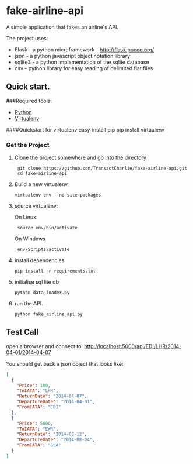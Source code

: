fake-airline-api
================

A simple application that fakes an airline's API.

The project uses:

* Flask - a python microframework - http://flask.pocoo.org/
* json - a python javascript object notation library
* sqlite3 - a python implementation of the sqlite database
* csv - python library for easy reading of delimited flat files

## Quick start.

###Required tools:

* [Python](https://www.python.org/downloads/)
* [Virtualenv](http://virtualenv.readthedocs.org/en/latest/)
 
####Quickstart for virtualenv
		easy_install pip
		pip install virtualenv

### Get the Project
1. Clone the project somewhere and go into the directory

		git clone https://github.com/TransactCharlie/fake-airline-api.git
		cd fake-airline-api


2. Build a new virtualenv
 
	`virtualenv env --no-site-packages`

3. source virtualenv:

	On Linux

		source env/bin/activate


	On Windows

		env\Scripts\activate

4. install dependencies

	`pip install -r requirements.txt`

5. initialise sql lite db

	`python data_loader.py`

6. run the API.

	`python fake_airline_api.py`

## Test Call
open a browser and connect to: [http://localhost:5000/api/EDI/LHR/2014-04-01/2014-04-07](http://localhost:5000/api/EDI/LHR/2014-04-01/2014-04-07)
 
You should get back a json object that looks like:

```json
[
  {
    "Price": 100,
    "ToIATA": "LHR",
    "ReturnDate": "2014-04-07",
    "DepartureDate": "2014-04-01",
    "FromIATA": "EDI"
  },
  {
    "Price": 5000,
    "ToIATA": "EWR",
    "ReturnDate": "2014-08-12",
    "DepartureDate": "2014-08-04",
    "FromIATA": "GLA"
  }
]
```